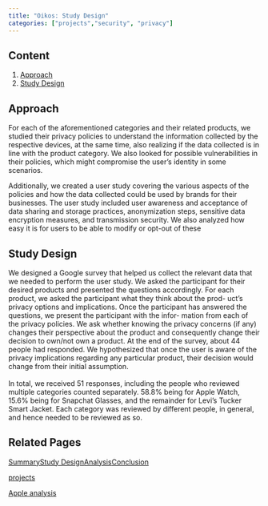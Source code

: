 ```yaml
---
title: "Oikos: Study Design"
categories: ["projects","security", "privacy"]
---            
```


Content
-------

1. [Approach](#Approach)
2. [Study Design](#study-design)

Approach
--------

For each of the aforementioned categories and their related products, we studied their privacy policies to understand the information collected by the respective devices, at the same time, also realizing if the data collected is in line with the product category. We also looked for possible vulnerabilities in their policies, which might compromise the user’s identity in some scenarios.  
  
Additionally, we created a user study covering the various aspects of the policies and how the data collected could be used by brands for their businesses. The user study included user awareness and acceptance of data sharing and storage practices, anonymization steps, sensitive data encryption measures, and transmission security. We also analyzed how easy it is for users to be able to modify or opt-out of these

Study Design
------------

We designed a Google survey that helped us collect the relevant data that we needed to perform the user study. We asked the participant for their desired products and presented the questions accordingly. For each product, we asked the participant what they think about the prod- uct’s privacy options and implications. Once the participant has answered the questions, we present the participant with the infor- mation from each of the privacy policies. We ask whether knowing the privacy concerns (if any) changes their perspective about the product and consequently change their decision to own/not own a product. At the end of the survey, about 44 people had responded. We hypothesized that once the user is aware of the privacy implications regarding any particular product, their decision would change from their initial assumption.  
‍  
In total, we received 51 responses, including the people who reviewed multiple categories counted separately. 58.8% being for Apple Watch, 15.6% being for Snapchat Glasses, and the remainder for Levi’s Tucker Smart Jacket. Each category was reviewed by different people, in general, and hence needed to be reviewed as so.

Related Pages
-------------

[Summary](../../../projects/security/2019-12-31-oikos.markdown)[Study Design](../../../projects/security/oikos/design.html)[Analysis](../../../projects/security/oikos/analysis.html)[Conclusion](2019-12-31-03-oikos-conclusion.markdown)

[projects](../../../projects.markdown)

[Apple analysis](../../../projects/security/oikos/analysis.html)

